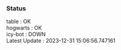 ### Status


table : OK  
hogwarts : OK  
icy-bot : DOWN  
Latest Update : 2023-12-31 15:06:56.747161
